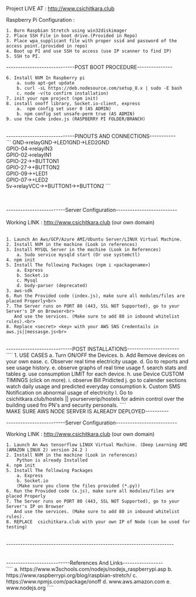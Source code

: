 Project LIVE AT : http://www.csichitkara.club



Raspberry Pi Configuration : 
```	
1. Burn Raspbian Stretch using win32diskimager
2. Place SSH File in boot drive.(Provided in Repo)
3. Place wpa_supplicant file with proper ssid and password of the access point.(provided in repo)
4. Boot up PI and use SSH to access (use IP scanner to find IP)
5. SSH to PI.
```
-----------------------------POST BOOT PROCEDURE---------------	<br>
```	
6. Install NVM In Raspberry pi	
	a. sudo apt-get update
	b. curl -sL https://deb.nodesource.com/setup_8.x | sudo -E bash 
	c. node -v(to confirm installation)
7. init your npm project (npm init)	
8. install onoff library, Socket.io-client, express
	a.  npm config set user 0 (AS ADMIN)
	b. npm config set unsafe-perm true (AS ADMIN)
9. use the Code index.js (RASPBERRY PI FOLDER/BRANCH)
```
<br>
-----------------------------PINOUTS AND CONNECTIONS-----------<br>
```
GND->relayGND->LED1GND->LED2GND<br>
GPIO-04->relayIN3<br>
GPIO-02->relayIN1<br>
GPIO-22->+BUTTON1<br>
GPIO-27->+BUTTON2<br>
GPIO-09->+LED1<br>
GPIO-07->+LED2<br>
5v->relayVCC->+BUTTON1->+BUTTON2
```
<br>
<br>
<br>


-------------------------Server Configuration--------------------------<br>
<br>
Working LINK : http://www.csichitkara.club (our own domain)<br>
<br>
```
1. Launch An Aws/GCP/Azure AMI/Ubuntu Server/LINUX Virtual Machine.
2. Install NVM in the machine (Look in references)
3. Install MYSQL Server in the machine (Look in References)
	a. Sudo service mysqld start (Or use systemctl)
4. npm init
5. Install The following Packages (npm i <packagename>)
	a. Express 
	b. Socket.io
	c. Mysql
	d. body-parser (deprecated)
3. aws-sdk
6. Run the Provided code (index.js), make sure all modules/files are placed Properly<br>
7. The Server runs on PORT 80 (443, SSL NOT Supported), go to your Server's IP on Browser<br>
   And use the services. (Make sure to add 80 in inbound whitelist rules).<br>
8. Replace <secret> <key> with your AWS SNS Credentails in aws.js||messasge.js<br>
```
<br>
----------------------------POST INSTALLATIONS----------------------
<br>
````
1. USE CASES
	a. Turn ON/OFF the Devices.
	b. Add Remove devices on your own ease.
	c. Observer real time electricity usage.
	d. Go to reports and see usage history.
	e. observe graphs of real time usage
	f. search stats and tables
	g. use consumption LIMIT for each device.
	h. use Device CUSTOM TIMINGS (click on more).
	i. observe Bill Pridicted
	j. go to calender sections watch daily usage and predicted everyday consumption
	k. Custom SMS Notification on abnormal usage of electricity
	l. Go to csichitkara.club/hostels || yourserverip/hostels for admin control over the building
	   used fro PN's and security personals.
 ````
 <br>
 MAKE SURE AWS NODE SERVER IS ALREADY DEPLOYED----------<br>


-------------------------Server Configuration--------------------------<br>

Working LINK : http://www.csichitkara.club (our own domain)<br>
```
1. Launch An Aws tensorflow LINUX Virtual Machine. (Deep Learning AMI (AMAZON LINUX 2) version 24.2 )
2. Install NVM in the machine (Look in references)
	Python is already Installed
4. npm init
5. Install The following Packages
	a. Express 
	b. Socket.io
	(Make sure you clone the files provided (*.py))
6. Run the Provided code (x.js), make sure all modules/files are placed Properly
7. The Server runs on PORT 80 (443, SSL NOT Supported), go to your Server's IP on Browser
   And use the services. (Make sure to add 80 in inbound whitelist rules).
8. REPLACE  csichitkara.club with your own IP of Node (can be used for testing)
````
<br>
-----------------------------------------------------------------------<br>


<br>
<br>
---------------------------References And Links-----------------<br>
````
a. https://www.w3schools.com/nodejs/nodejs_raspberrypi.asp
b. https://www.raspberrypi.org/blog/raspbian-stretch/
c. https://www.npmjs.com/package/onoff
d. www.aws.amazon.com
e. www.nodejs.org
````
<br>
